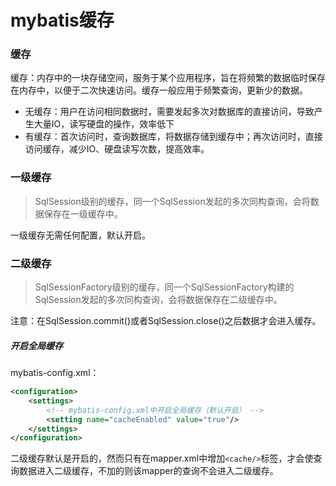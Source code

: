 # mybatis缓存 

### 缓存

缓存：内存中的一块存储空间，服务于某个应用程序，旨在将频繁的数据临时保存在内存中，以便于二次快速访问。缓存一般应用于频繁查询，更新少的数据。

- 无缓存：用户在访问相同数据时，需要发起多次对数据库的直接访问，导致产生大量IO，读写硬盘的操作，效率低下
- 有缓存：首次访问时，查询数据库，将数据存储到缓存中；再次访问时，直接访问缓存，减少IO、硬盘读写次数，提高效率。

### 一级缓存

> SqlSession级别的缓存，同一个SqlSession发起的多次同构查询，会将数据保存在一级缓存中。

一级缓存无需任何配置，默认开启。

### 二级缓存

> SqlSessionFactory级别的缓存，同一个SqlSessionFactory构建的SqlSession发起的多次同构查询，会将数据保存在二级缓存中。

注意：在SqlSession.commit()或者SqlSession.close()之后数据才会进入缓存。

##### 开启全局缓存

mybatis-config.xml：

```xml
<configuration>
	<settings>
        <!-- mybatis-config.xml中开启全局缓存（默认开启） -->
    	<setting name="cacheEnabled" value="true"/> 
    </settings>
</configuration>
```

二级缓存默认是开启的，然而只有在mapper.xml中增加`<cache/>`标签，才会使查询数据进入二级缓存，不加的则该mapper的查询不会进入二级缓存。